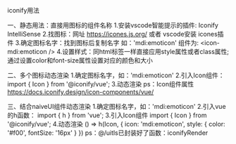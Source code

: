 iconify用法

一、静态用法：直接用图标的组件名称
1.安装vscode智能提示的插件: Iconify IntelliSense
2.找图标：网址 https://icones.js.org/ 或者 vscode安装 icones插件
3.确定图标名字：找到图标后复制名字 如：'mdi:emoticon' 组件为: <icon-mdi:emoticon />
4.设置样式：同html标签一样直接应用style属性或者class属性; 通过设置color和font-size属性设置对应的颜色和大小

二、多个图标动态渲染
1.确定图标名字，如：'mdi:emoticon'
2.引入Icon组件：
import { Icon } from '@iconify/vue';
3.动态渲染 <Icon icon="mdi:emoticon" />
ps：Icon组件属性 https://docs.iconify.design/icon-components/vue/

三、结合naiveUI组件动态渲染
1.确定图标名字，如：'mdi:emoticon'
2.引入vue的h函数：
import { h } from 'vue';
3.引入Icon组件
import { Icon } from '@iconify/vue';
4.动态渲染
() => h(Icon, { icon: 'mdi:emoticon', style: { color: '#f00', fontSize: '16px' } })
ps：@/uitls已封装好了函数：iconifyRender
